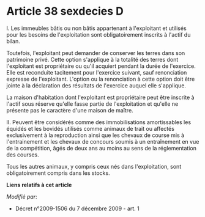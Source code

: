 # Article 38 sexdecies D

I. Les immeubles bâtis ou non bâtis appartenant à l'exploitant et utilisés pour les besoins de l'exploitation sont
obligatoirement inscrits à l'actif du bilan.

Toutefois, l'exploitant peut demander de conserver les terres dans son patrimoine privé. Cette option s'applique à la
totalité des terres dont l'exploitant est propriétaire ou qu'il acquiert pendant la durée de l'exercice. Elle est reconduite
tacitement pour l'exercice suivant, sauf renonciation expresse de l'exploitant. L'option ou la renonciation à cette option
doit être jointe à la déclaration des résultats de l'exercice auquel elle s'applique.

La maison d'habitation dont l'exploitant est propriétaire peut être inscrite à l'actif sous réserve qu'elle fasse partie de
l'exploitation et qu'elle ne présente pas le caractère d'une maison de maître.

II. Peuvent être considérés comme des immobilisations amortissables les équidés et les bovidés utilisés comme animaux de
trait ou affectés exclusivement à la reproduction ainsi que les chevaux de course mis à l'entrainement et les chevaux de
concours soumis à un entraînement en vue de la compétition, âgés de deux ans au moins au sens de la réglementation des
courses.

Tous les autres animaux, y compris ceux nés dans l'exploitation, sont obligatoirement compris dans les stocks.

**Liens relatifs à cet article**

_Modifié par_:

  - Décret n°2009-1506 du 7 décembre 2009 - art. 1
